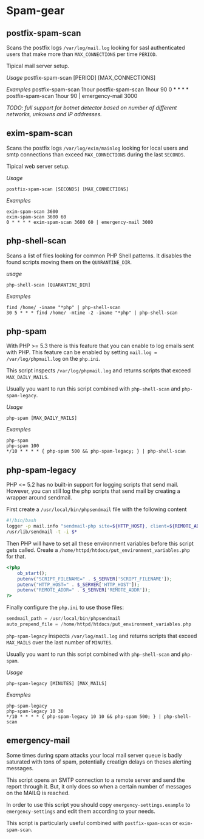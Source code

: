 Spam-gear
=========

postfix-spam-scan
-----------------

Scans the postfix logs `/var/log/mail.log` looking for sasl authenticated users that make
more than `MAX_CONNECTIONS` per time `PERIOD`.

Tipical mail server setup.

*Usage*
    postfix-spam-scan [PERIOD] [MAX_CONNECTIONS]

*Examples*
    postfix-spam-scan 1hour
    postfix-spam-scan 1hour 90
    0 * * * * postfix-spam-scan 1hour 90 | emergency-mail 3000

*TODO: full support for botnet detector based on number of different networks, unkowns and IP addresses.*


exim-spam-scan
--------------

Scans the postfix logs `/var/log/exim/mainlog` looking for local users and smtp connections
than exceed `MAX_CONNECTIONS` during the last `SECONDS`.

Tipical web server setup.

*Usage*

    postfix-spam-scan [SECONDS] [MAX_CONNECTIONS]
*Examples*

    exim-spam-scan 3600
    exim-spam-scan 3600 60
    0 * * * * exim-spam-scan 3600 60 | emergency-mail 3000


php-shell-scan
--------------
Scans a list of files looking for common PHP Shell patterns. It disables the found scripts
moving them on the `QUARANTINE_DIR`.


*usage*

    php-shell-scan [QUARANTINE_DIR]

*Examples*

    find /home/ -iname "*php" | php-shell-scan
    30 5 * * * find /home/ -mtime -2 -iname "*php" | php-shell-scan


php-spam
--------

With PHP >= 5.3 there is this feature that you can enable to log emails sent with PHP. This feature can be enabled
by setting `mail.log = /var/log/phpmail.log` on the `php.ini`.


This script inspects `/var/log/phpmail.log` and returns scripts that exceed `MAX_DAILY_MAILS`.

Usually you want to run this script combined with `php-shell-scan` and `php-spam-legacy`.


*Usage*

    php-spam [MAX_DAILY_MAILS]

*Examples*

    php-spam
    php-spam 100
    */10 * * * * { php-spam 500 && php-spam-legacy; } | php-shell-scan



php-spam-legacy
---------------

PHP <= 5.2 has no built-in support for logging scripts that send mail. However, you can still log the php scripts that send mail by 
creating a wrapper around sendmail.

First create a `/usr/local/bin/phpsendmail` file with the following content
```bash
#!/bin/bash
logger -p mail.info "sendmail-php site=${HTTP_HOST}, client=${REMOTE_ADDR}, filename=${SCRIPT_FILENAME}, pwd=${PWD}, uid=${UID}, user=$(whoami), args=$*"
/usr/lib/sendmail -t -i $*
```

Then PHP will have to set all these environment variables before this script gets called. Create a `/home/httpd/htdocs/put_environment_variables.php` for that.

```php
<?php
    ob_start();
    putenv("SCRIPT_FILENAME=" . $_SERVER['SCRIPT_FILENAME']);
    putenv("HTTP_HOST=" . $_SERVER['HTTP_HOST']);
    putenv("REMOTE_ADDR=" . $_SERVER['REMOTE_ADDR']);
?>
```

Finally configure the `php.ini` to use those files:

```php
sendmail_path = /usr/local/bin/phpsendmail
auto_prepend_file = /home/httpd/htdocs/put_environment_variables.php
```


`php-spam-legacy` inspects `/var/log/mail.log` and returns scripts that exceed `MAX_MAILS` over the last number of `MINUTES`.

Usually you want to run this script combined with `php-shell-scan` and `php-spam`.


*Usage*

    php-spam-legacy [MINUTES] [MAX_MAILS]

*Examples*

    php-spam-legacy
    php-spam-legacy 10 30
    */10 * * * * { php-spam-legacy 10 10 && php-spam 500; } | php-shell-scan


emergency-mail
--------------

Some times during spam attacks your local mail server queue is badly saturated with tons of spam, potentially creatign delays on theses alerting messages.

This script opens an SMTP connection to a remote server and send the report through it. But, it only does so when a certain number of messages on the MAILQ is reached.

In order to use this script you should copy `emergency-settings.example` to `emergency-settings` and edit them according to your needs.

This script is particularly useful combined with `postfix-spam-scan` or `exim-spam-scan`.
